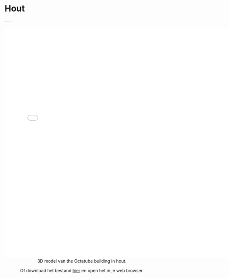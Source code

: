 # Hout

```{figure} Images/hout1.jpg
---
```


<div style="text-align: center;">
    <iframe src="../../_static/Octatube_Timber.html" width="750" height="750" frameborder="0"></iframe>
</div>

<center>3D model van the Octatube building in hout.

Of download het bestand [hier](../../_static/Octatube_Timber.html) en open het in je web browser.</center>
